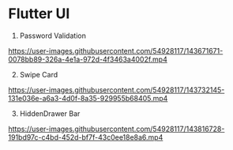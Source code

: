 # Flutter UI
1. Password Validation


https://user-images.githubusercontent.com/54928117/143671671-0078bb89-326a-4e1a-972d-4f3463a4002f.mp4


2. Swipe Card


https://user-images.githubusercontent.com/54928117/143732145-131e036e-a6a3-4d0f-8a35-929955b68405.mp4

3. HiddenDrawer Bar


https://user-images.githubusercontent.com/54928117/143816728-191bd97c-c4bd-452d-bf7f-43c0ee18e8a6.mp4



